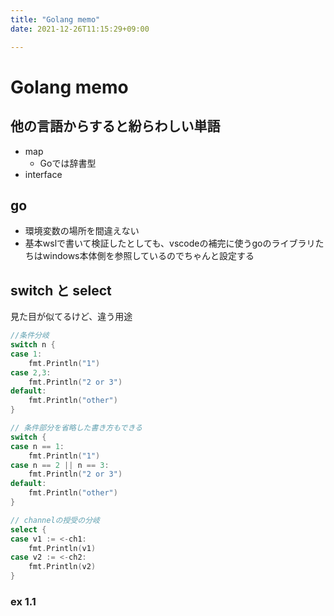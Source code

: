 ```yaml
---
title: "Golang memo"
date: 2021-12-26T11:15:29+09:00

---
```


# Golang memo

## 他の言語からすると紛らわしい単語
* map
  * Goでは辞書型
* interface


## go
* 環境変数の場所を間違えない
* 基本wslで書いて検証したとしても、vscodeの補完に使うgoのライブラリたちはwindows本体側を参照しているのでちゃんと設定する

## switch と select
見た目が似てるけど、違う用途

``` go
//条件分岐
switch n {
case 1:
    fmt.Println("1")
case 2,3:
    fmt.Println("2 or 3")
default:
    fmt.Println("other")
}

// 条件部分を省略した書き方もできる
switch {
case n == 1:
    fmt.Println("1")
case n == 2 || n == 3:
    fmt.Println("2 or 3")
default:
    fmt.Println("other")
}

// channelの授受の分岐
select {
case v1 := <-ch1:
    fmt.Println(v1)
case v2 := <-ch2:
    fmt.Println(v2)
}


```

### ex 1.1

``` go

```
